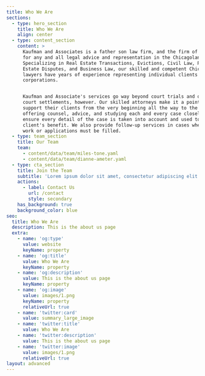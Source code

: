 ```yaml
---
title: Who We Are
sections:
  - type: hero_section
    title: Who We Are
    align: center
  - type: content_section
    content: >
      Kaufman and Associates is a father son law firm, and the firm of choice
      for any and all legal advice and representation in the Chicagoland Area.
      Specializing in Real Estate Transactions, Evictions, Civil Law, Real
      Estate Disputes, and Business Law, our skilled and competent Chicago
      lawyers have years of experience representing individual clients and
      corporations.


      Kaufman and Associate's services go way beyond court trials and out of
      court settlements, however. Our skilled attorneys make it a point to
      support their clients from the very beginning all the way to the very end,
      offering counsel, advice, and studying each and every case closely to
      ensure every detail of the case is taken into account and used to their
      client's benefit. We also provide follow-up services in cases where paper
      work or applications must be filled.
  - type: team_section
    title: Our Team
    team:
      - content/data/team/miles-tone.yaml
      - content/data/team/dianne-ameter.yaml
  - type: cta_section
    title: Join the Team
    subtitle: 'Lorem ipsum dolor sit amet, consectetur adipiscing elit.'
    actions:
      - label: Contact Us
        url: /contact
        style: secondary
    has_background: true
    background_color: blue
seo:
  title: Who We Are
  description: This is the about us page
  extra:
    - name: 'og:type'
      value: website
      keyName: property
    - name: 'og:title'
      value: Who We Are
      keyName: property
    - name: 'og:description'
      value: This is the about us page
      keyName: property
    - name: 'og:image'
      value: images/1.png
      keyName: property
      relativeUrl: true
    - name: 'twitter:card'
      value: summary_large_image
    - name: 'twitter:title'
      value: Who We Are
    - name: 'twitter:description'
      value: This is the about us page
    - name: 'twitter:image'
      value: images/1.png
      relativeUrl: true
layout: advanced
---
```

